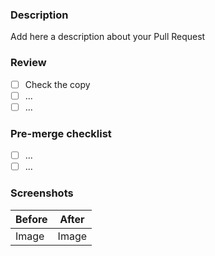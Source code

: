 ### Description

Add here a description about your Pull Request

### Review

- [ ] Check the copy
- [ ] ...
- [ ] ...

### Pre-merge checklist

- [ ] ...
- [ ] ...

### Screenshots

| Before | After |
| ------ | ----- |
| Image  | Image |
